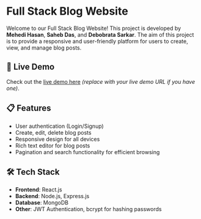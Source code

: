 # Full Stack Blog Website

Welcome to our Full Stack Blog Website! This project is developed by **Mehedi Hasan**, **Saheb Das**, and **Debobrata Sarkar**.
The aim of this project is to provide a responsive and user-friendly platform for users to create, view, and manage blog posts.

## 🚀 Live Demo
Check out the [live demo here](#) *(replace with your live demo URL if you have one)*.

## 📋 Features
- User authentication (Login/Signup)
- Create, edit, delete blog posts
- Responsive design for all devices
- Rich text editor for blog posts
- Pagination and search functionality for efficient browsing

## 🛠️ Tech Stack
- **Frontend**: React.js
- **Backend**: Node.js, Express.js
- **Database**: MongoDB
- **Other**: JWT Authentication, bcrypt for hashing passwords
